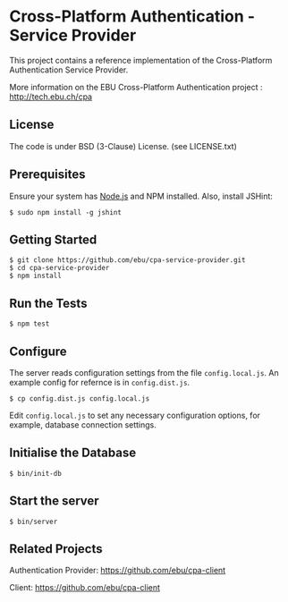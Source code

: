 # Cross-Platform Authentication - Service Provider

This project contains a reference implementation of the Cross-Platform
Authentication Service Provider.

More information on the EBU Cross-Platform Authentication project : http://tech.ebu.ch/cpa

## License

The code is under BSD (3-Clause) License. (see LICENSE.txt)

## Prerequisites

Ensure your system has [Node.js](http://nodejs.org/) and NPM installed. Also, install JSHint:

    $ sudo npm install -g jshint

## Getting Started

    $ git clone https://github.com/ebu/cpa-service-provider.git
    $ cd cpa-service-provider
    $ npm install

## Run the Tests

    $ npm test

## Configure

The server reads configuration settings from the file `config.local.js`.
An example config for refernce is in `config.dist.js`.

    $ cp config.dist.js config.local.js

Edit `config.local.js` to set any necessary configuration options, for
example, database connection settings.

## Initialise the Database

    $ bin/init-db

## Start the server

    $ bin/server

## Related Projects

Authentication Provider: https://github.com/ebu/cpa-client

Client: https://github.com/ebu/cpa-client
